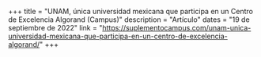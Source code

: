+++
title = "UNAM, única universidad mexicana que participa en un Centro de Excelencia Algorand (Campus)"
description = "Artículo"
dates = "19 de septiembre de 2022"
link = "https://suplementocampus.com/unam-unica-universidad-mexicana-que-participa-en-un-centro-de-excelencia-algorand/"
+++

